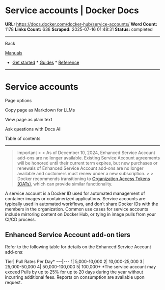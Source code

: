 # Service accounts | Docker Docs

**URL:** https://docs.docker.com/docker-hub/service-accounts/
**Word Count:** 1178
**Links Count:** 638
**Scraped:** 2025-07-16 01:48:31
**Status:** completed

---

Back

[Manuals](https://docs.docker.com/manuals/)

  * [Get started](https://docs.docker.com/get-started/)   * [Guides](https://docs.docker.com/guides/)   * [Reference](https://docs.docker.com/reference/)

* * *

# Service accounts

Page options

Copy page as Markdown for LLMs

View page as plain text

Ask questions with Docs AI

Table of contents

* * *

> Important >  > As of December 10, 2024, Enhanced Service Account add-ons are no longer available. Existing Service Account agreements will be honored until their current term expires, but new purchases or renewals of Enhanced Service Account add-ons are no longer available and customers must renew under a new subscription. >  > Docker recommends transitioning to [Organization Access Tokens \(OATs\)](https://docs.docker.com/enterprise/security/access-tokens/), which can provide similar functionality.

A service account is a Docker ID used for automated management of container images or containerized applications. Service accounts are typically used in automated workflows, and don't share Docker IDs with the members in the organization. Common use cases for service accounts include mirroring content on Docker Hub, or tying in image pulls from your CI/CD process.

## Enhanced Service Account add-on tiers

Refer to the following table for details on the Enhanced Service Account add-ons:

Tier| Pull Rates Per Day\*   ---|---   1| 5,000-10,000   2| 10,000-25,000   3| 25,000-50,000   4| 50,000-100,000   5| 100,000+      \*The service account may exceed Pulls by up to 25% for up to 20 days during the year without incurring additional fees. Reports on consumption are available upon request.